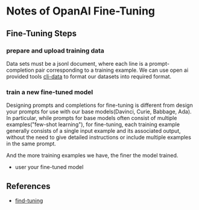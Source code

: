 # Notes of OpanAI Fine-Tuning

## Fine-Tuning Steps
### prepare and upload training data 
Data sets must be a jsonl document, where each line is a prompt-completion pair corresponding to a training example. We can use open ai provided tools [cli-data](https://platform.openai.com/docs/guides/fine-tuning/cli-data-preparation-tool) to format our datasets into required format.  


### train a new fine-tuned model 
Designing prompts and completions for fine-tuning is different from design your prompts for use with our base models(Davinci, Curie, Babbage, Ada). In particular, while prompts for base models often consist of multiple examples("few-shot learning"), for fine-tuning, each training example generally consists of a single input example and its associated output, without the need to give detailed instructions or include multiple examples in the same prompt.

And the more training examples we have, the finer the model trained. 
 
* user your fine-tuned model

##  

## References
* [find-tuning](https://platform.openai.com/docs/guides/fine-tuning)
